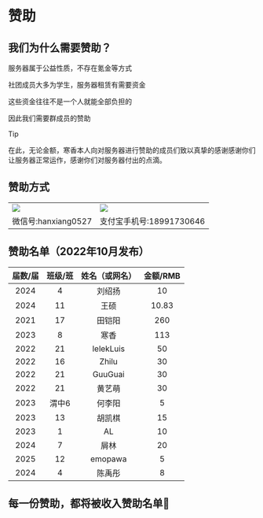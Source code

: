 # 赞助
## 我们为什么需要赞助？
服务器属于公益性质，不存在氪金等方式

社团成员大多为学生，服务器租赁有需要资金

这些资金往往不是一个人就能全部负担的

因此我们需要群成员的赞助

> [!TIP]
> 在此，无论金额，寒香本人向对服务器进行赞助的成员们致以真挚的感谢感谢你们让服务器正常运作，感谢你们对服务器付出的点滴。

## 赞助方式
<table>
<tr><td><img src="https://saas.bk-cdn.com/t/1b99443a-1ac2-4abd-a88b-4a10c4ee0a71/u/01d6a029-8fd9-4f2c-8cea-599e0ab19a2e/1670902784705/1670902610357.png"></td><td><img src="https://saas.bk-cdn.com/t/1b99443a-1ac2-4abd-a88b-4a10c4ee0a71/u/01d6a029-8fd9-4f2c-8cea-599e0ab19a2e/1670902854726/1670902610400.jpg"></td></tr>
<tr align="center"><td>微信号:hanxiang0527</td><td>支付宝手机号:18991730646</td></tr>
</table>

## 赞助名单（2022年10月发布）
| 届数/届 | 班级/班 | 姓名（或网名） | 金额/RMB |
| :-----: | :-----: | :------------: | :------: |
|  2024   |    4    |     刘绍扬     |    10    |
|  2024   |   11    |      王硕      |  10.83   |
|  2021   |   17    |     田铠阳     |   260    |
|  2023   |    8    |      寒香      |   113    |
|  2022   |   21    |   lelekLuis    |    50    |
|  2022   |   16    |     Zhilu      |    30    |
|  2022   |   21    |    GuuGuai     |    30    |
|  2022   |   21    |     黄艺萌     |    30    |
|  2023   |  渭中6  |     何李阳     |    5     |
|  2023   |   13    |     胡凯棋     |    15    |
|  2023   |    1    |       AL       |    10    |
|  2024   |    7    |      屑林      |    20    |
|  2025   |   12    |    emopawa     |    5     |
|  2024   |    4    |     陈禹彤     |    8     |

## 每一份赞助，都将被收入赞助名单🧡